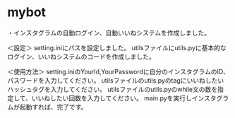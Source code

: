 # mybot

・インスタグラムの自動ログイン、自動いいねシステムを作成しました。


＜設定＞
setting.iniにパスを設定しました。
utilsファイルにutils.pyに基本的なログイン、いいねシステムのコードを作成しました。


＜使用方法＞
setting.iniのYourId,YourPasswordに自分のインスタグラムのID、パスワードを入力してください。
utilsファイルのutils.pyのtagにいいねしたいハッシュタグを入力してください。
utilsファイルのutils.pyのwhile文の数を指定して、いいねしたい回数を入力してください。
main.pyを実行しインスタグラムが起動すれば、完了です。

